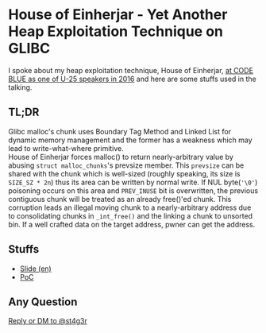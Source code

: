 # House of Einherjar - Yet Another Heap Exploitation Technique on GLIBC
I spoke about my heap exploitation technique, House of Einherjar, [at CODE BLUE as one of U-25 speakers in 2016](http://codeblue.jp/2016/en/contents/speakers.html#speaker-matsukuma) and here are some stuffs used in the talking.   

## TL;DR
Glibc malloc's chunk uses Boundary Tag Method and Linked List for dynamic memory management and the former has a weakness which may lead to write-what-where primitive.   
House of Einherjar forces malloc() to return nearly-arbitrary value by abusing `struct malloc_chunks`'s prevsize member. This `prevsize` can be shared with the chunk which is well-sized (roughly speaking, its size is `SIZE_SZ * 2n`) thus its area can be written by normal write. If NUL byte(`'\0'`) poisoning occurs on this area and `PREV_INUSE` bit is overwritten, the previous contiguous chunk will be treated as an already free()'ed chunk. 
This corruption leads an illegal moving chunk to a nearly-arbitrary address due to consolidating chunks in `_int_free()` and the linking a chunk to unsorted bin. If a well crafted data on the target address, pwner can get the address.   

## Stuffs
- [Slide (en)](https://raw.githubusercontent.com/st4g3r/House-of-Einherjar-CB2016/master/slide.pdf)
- [PoC](https://gist.github.com/st4g3r/939fb0753c57c79fc56a50ea1e9e5312) 

## Any Question
[Reply or DM to @st4g3r](https://twitter.com/st4g3r)
